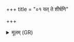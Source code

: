 +++
title = "०१ यत् ते शीर्षणि"

+++
<details><summary>मूलम् (GR)</summary>

यत् ते शीर्षणि दौर्भाग्यं  
सक्तं केशेषु निहितं ललाटे ।  
अयं तद् विश्वभेषजो  
अपामार्गो ऽप लुम्पतु ॥
</details>